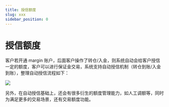 ```yaml
---
title: 授信额度
slug: xxx
sidebar_position: 0
---
```



# 授信额度

客户若开通 margin 账户，后面客户操作了转仓/入金，则系统自动会给客户授信一定的额度，客户可以进行保证金交易，系统支持自动授信机制（转仓到账/入金到账），整理自动授信流程如下：

<img src="/assets/TvF2bXchDoKX90x3d91caJjRnYq.jpeg" src-width="1874" src-height="1434" align="center"/>

另外，在自动授信基础上，还会有很多衍生的额度管理能力，如人工调额等，同时为满足更多的交易场景，还有交易额度功能。

